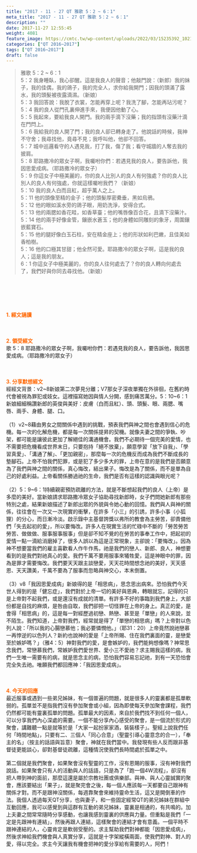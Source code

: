 ```yaml
---
title: "2017 - 11 - 27 QT 雅歌 5：2 ~ 6：1"
meta_title: "2017 - 11 - 27 QT 雅歌 5：2 ~ 6：1"
description: ""
date: 2017-11-27 12:55:45
weight: 4081
feature_image: https://cmtc.tw/wp-content/uploads/2022/03/15235392_10211799862337740_180693556567566654_o-1.webp
categories: ["QT 2016~2017"]
tags: ["QT 2016~2017"]
draft: false
---
```


<blockquote>雅歌 5：2 ~ 6：1<br />
5：2 我身睡臥，我心卻醒。這是我良人的聲音；他敲門說：（新郎）我的妹子，我的佳偶，我的鴿子，我的完全人，求你給我開門；因我的頭滿了露水，我的頭髮被夜露滴濕。（新娘）<br />
5：3 我回答說：我脫了衣裳，怎能再穿上呢？我洗了腳，怎能再玷污呢？<br />
5：4 我的良人從門孔裏伸進手來，我便因他動了心。<br />
5：5 我起來，要給我良人開門。我的兩手滴下沒藥；我的指頭有沒藥汁滴在門閂上。<br />
5：6 我給我的良人開了門；我的良人卻已轉身走了。他說話的時候，我神不守舍；我尋找他，竟尋不見；我呼叫他，他卻不回答。<br />
5：7 城中巡邏看守的人遇見我，打了我，傷了我；看守城牆的人奪去我的披肩。<br />
5：8 耶路撒冷的眾女子啊，我囑咐你們：若遇見我的良人，要告訴他，我因思愛成病。（耶路撒冷的眾女子）<br />
5：9 你這女子中極美麗的，你的良人比別人的良人有何強處？你的良人比別人的良人有何強處，你就這樣囑咐我們？（新娘）<br />
5：10 我的良人白而且紅，超乎萬人之上。<br />
5：11 他的頭像至精的金子；他的頭髮厚密纍垂，黑如烏鴉。<br />
5：12 他的眼如溪水旁的鴿子眼，用奶洗淨，安得合式。<br />
5：13 他的兩腮如香花畦，如香草臺；他的嘴唇像百合花，且滴下沒藥汁。<br />
5：14 他的兩手好像金管，鑲嵌水蒼玉；他的身體如同雕刻的象牙，周圍鑲嵌藍寶石。<br />
5：15 他的腿好像白玉石柱，安在精金座上；他的形狀如利巴嫩，且佳美如香柏樹。<br />
5：16 他的口極其甘甜；他全然可愛。耶路撒冷的眾女子啊，這是我的良人；這是我的朋友。<br />
6：1 你這女子中極美麗的，你的良人往何處去了？你的良人轉向何處去了，我們好與你同去尋找他。（新娘）</blockquote><br />
&nbsp;<br />
<br />
&nbsp;<br />
<br />
<span style="color: #ff6600;"><strong>1. </strong><strong>經文誦讀</strong></span><br />
<br />
<span style="color: #ff6600;"><strong> </strong></span><br />
<br />
<span style="color: #ff6600;"><strong>2. </strong><strong>領受經文<br />
</strong></span>歌 5：8 耶路撒冷的眾女子啊，我囑咐你們：若遇見我的良人，要告訴他，我因思愛成病。（耶路撒冷的眾女子）<br />
<br />
&nbsp;<br />
<br />
<span style="color: #ff6600;"><strong>3. 分享默想經文<br />
</strong></span>經經文背景：v2~8新娘第二次夢見分離；V7那女子深夜單獨在外徘徊，在舊約時代會被視為罪犯或妓女。這裡描寫她因與情人分開，感到痛苦萬分。5：10~6：1新娘細細稱讚新郎的英俊與美好：皮膚（白而且紅）、頭、頭髮、眼、兩腮、嘴唇、兩手、身體、腿、口。<br />
<br />
（1）v2~8藉由男女之間關係中遇到的挑戰，預表我們與神之間也會遇到信心的危機。每一次的化解危機，都是每一次關係提昇的契機。就像夫妻之間的爭執、吵架，都可能是讓彼此更加了解絕佳的溝通機會。我們不必期待一個完美的愛情，也不需要把危機看成世界末日，只要抱持「絕不放棄」，願意學習「放下自我」、「學習真愛」、「溝通了解」、「更加親密」，那麼每一次的危機反而成為我們不斷成長的墊腳石。上帝不怕我們犯罪，或是犯了多少多大的罪，上帝在意的是我們是否願意為了我們與神之間的關係，真心悔改，結出果子。悔改是為了關係，而不是單為自己的好處利益。上帝看關係勝過祂的生命，我們是否有這樣的認識與眼光呢？<br />
<br />
（2）5：9~6：1持續親密預防疏離的方法，就是不斷想起我們的良人（上帝）是多麼的美好。當新娘請求耶路撒冷眾女子協助尋找新郎時，女子們問她新郎有那些特別之處，結果新娘描述了新郎出眾的外貌與令她心動的回憶。我們與人與神的關係，往往會在一次又一次現實的衝擊，在許多「小三」的引誘，許多小事（小狐狸）的分心，而日漸冷淡。啟示錄中主基督誇獎以弗所的教會為主勞苦，卻責備他們「失去起初的愛」，所以要悔改。許多人在現實生活的忙碌中不斷的「勞苦勞苦勞苦、做做做、服事服事服事」但是卻不知不覺的在勞苦的事奉工作中，把起初的愛情一點一滴給消磨掉了，很多人誤以為這是正常現象，主卻說：「要悔改」。因為神不想要當我們的雇主喜歡看人作牛作馬，祂是我們的戀人、新郎、良人，神想要看到的是我們對祂真心的愛。我們千萬不要用服事來犧牲愛，這是神眼中的罪，因為是罪才需要悔改。我們要天天跟主談戀愛，天天花時間想念祂的美好，天天感恩、天天讚美，千萬不要為了服事而忽略與神交心，本末倒置。<br />
<br />
（3）v8「我因思愛成病」新娘得的是「相思病」，思念思出病來。恐怕我們今天世人得到的是「健忘症」，我們對於上帝一切的美好與恩典，轉眼就忘，記得的只是上帝對不起我們，或是還沒有成就的清單。有許多不好的事臨到我們身上，大部份都是自找的麻煩，是咎由自取，我們卻把一切怪罪在上帝的身上。真正的愛，是會得「相思病」的，這是每一對經歷過初戀、熱戀、甚至是「單戀」的人來說，並不陌生。我們知道，上帝對我們，經常就是得了「單戀的相思病」嗎？上帝對以色列人說：「所以我的心腸戀慕他；我必要憐憫他。」（耶31：20）上帝竟然說祂戀慕一再悖逆的以色列人？新約也說神的愛是「上帝所賜、住在我們裏面的靈，是戀愛至於嫉妒嗎？」（雅4：5）神對我們的愛，是會嫉妒的，我們能夠想像嗎？神常思念我們，常戀慕我們，常嫉妒我們愛世界、愛小三不愛祂？求主賜我這樣的病，我們一生唯一需要有的病，就是思念主的病，恐怕我們容易忘記祂，到有一天恐怕會完全失去祂。唯願我們都回應神：「我因思愛成病」。<br />
<br />
&nbsp;<br />
<br />
<span style="color: #ff6600;"><strong>4. 今天的回應<br />
</strong></span>最近服事或遇到一些弟兄姊妹，有一個普遍的問題，就是很多人的靈裏都是孤單軟弱的。孤單並不是指我們沒有參加聚會或小組，因為即使每天參加聚會課程，我們仍然都可能有靈裏孤單的問題。孤單最大的因素，來自於我們找不到任何一個人，可以分享我們內心深處的需要。一個不能分享內心感受的聚會，是一個流於形式的聚會，講難聽一點是就等於是「大家一起扮家家酒，裝裝樣子」。聖經上說我們任何「時間地點」，只要有二、三個人「同心合意」（聖靈引導心靈意念的合一），「奉主的名」（按主的話語與旨意）聚會，神就在我們當中。我發現有些人反而跟非基督徒更能談心，卻對基督徒疏離，這種情況使我們長時間處於孤單之中。<br />
<br />
第二個就是我們聚會，如果聚會沒有聖靈的工作，沒有恩賜的服事，沒有神對我們說話。如果聚會只有人的活動與人的話語，只是為了「跑一個4W流程」，卻沒有把人帶到神的面前，那麼這還是屬於宗教社團或俱樂部。與神、與人心靈誠實的聚會，應該要結出「果子」，就是聚完會之後，每一個人應該每一天都要自己跟神有關係才對。而不是跟神沒關係，每週靠聚會來維持靈命生活，這又是開倒車的作法。我個人透過每天QT分享，也與妻子，和一些固定經常QT的弟兄姊妹在群組中互動回應，我可以感覺到與這群有互動的弟兄姊妹，靈裏是相通的，有共鳴的。加上夫妻之間常常隨時分享感動，也讓我感到靈裏的供應與力量。但重點是我們「一定是先跟神有連結」，然後再跟人連結，這樣聚會的連結才會有意義。一個平時不跟神連結的人，心靈肯定是軟弱受壓的。求主幫助我們對神都能「因思愛成病」，然後求神給我們機會與人真實分享，這就是十字架縱橫兩面，使我們對神、對人的愛，得以完全。求主今天讓我有機會把神的愛分享給有需要的人，阿們！<br />
<br />
&nbsp;
        